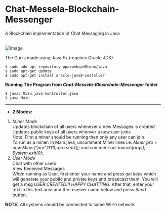 # Chat-Messela-Blockchain-Messenger

A Blockchain implementation of Chat Messaging in Java

<br>![Image](https://github.com/kevalmorabia97/Chat-Messela-Blockchain-Messenger/blob/master/gui.PNG)<br>

The Gui is made using Java Fx (requires Oracle JDK)
```
$ sudo add-apt-repository ppa:webupd8team/java
$ sudo apt-get update
$ sudo apt-get install oracle-java8-installer
```

**Running The Program from _Chat-Messela-Blockchain-Messenger_ folder**
```
$ javac Main.java Controller.java
$ java Main
```

<hr>

- **2 Modes:**
1. _Miner Mode_
 <br>Updates blockchain of all users whenever a new Messages is created
 <br>Updates public keys of all users whenver a new user joins
 <br>Note: First a miner should be running then only any user can join
 <br>To run as a miner: In Main.java, uncomment Miner lines i.e. _Miner pro = new Miner("pro",1111); pro.start();_  and comment out _launch(args); System.exit(0);_    
2. _User Mode_
 <br>Chat with other users
 <br>View Received Messages
 <br>When running as User, first enter your name and press _get keys_ which will generate your public and private keys and broadcast them. You will get a msg _USER CREATED!!! HAPPY CHATTING_. After that, enter your text in this text area and the receiver name below and press _Send_ button.

**NOTE:** All systems should be connected to same Wi-Fi network
